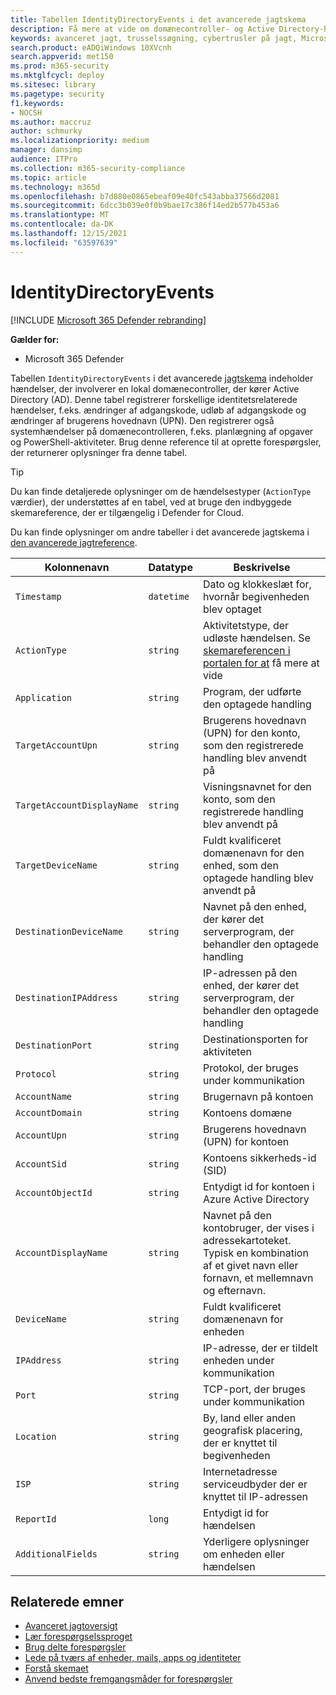 ```yaml
---
title: Tabellen IdentityDirectoryEvents i det avancerede jagtskema
description: Få mere at vide om domænecontroller- og Active Directory-hændelser i tabellen IdentityDirectoryEvents i det avancerede jagtskema
keywords: avanceret jagt, trusselssøgning, cybertrusler på jagt, Microsoft 365 Defender, microsoft 365, m365, søgning, forespørgsel, telemetri, skemareference, kusto, tabel, kolonne, datatype, beskrivelse, IdentityDirectoryEvents, domænecontroller, Active Directory, Microsoft Defender til identitet, identiteter
search.product: eADQiWindows 10XVcnh
search.appverid: met150
ms.prod: m365-security
ms.mktglfcycl: deploy
ms.sitesec: library
ms.pagetype: security
f1.keywords:
- NOCSH
ms.author: maccruz
author: schmurky
ms.localizationpriority: medium
manager: dansimp
audience: ITPro
ms.collection: m365-security-compliance
ms.topic: article
ms.technology: m365d
ms.openlocfilehash: b7d880e0865ebeaf09e40fc543abba37566d2081
ms.sourcegitcommit: 6dcc3b039e0f0b9bae17c386f14ed2b577b453a6
ms.translationtype: MT
ms.contentlocale: da-DK
ms.lasthandoff: 12/15/2021
ms.locfileid: "63597639"
---
```

# <a name="identitydirectoryevents"></a>IdentityDirectoryEvents

[!INCLUDE [Microsoft 365 Defender rebranding](../includes/microsoft-defender.md)]


**Gælder for:**
- Microsoft 365 Defender

Tabellen `IdentityDirectoryEvents` i det avancerede [jagtskema](advanced-hunting-overview.md) indeholder hændelser, der involverer en lokal domænecontroller, der kører Active Directory (AD). Denne tabel registrerer forskellige identitetsrelaterede hændelser, f.eks. ændringer af adgangskode, udløb af adgangskode og ændringer af brugerens hovednavn (UPN). Den registrerer også systemhændelser på domænecontrolleren, f.eks. planlægning af opgaver og PowerShell-aktiviteter. Brug denne reference til at oprette forespørgsler, der returnerer oplysninger fra denne tabel.

>[!TIP]
> Du kan finde detaljerede oplysninger om de hændelsestyper (`ActionType` værdier), der understøttes af en tabel, ved at bruge den indbyggede skemareference, der er tilgængelig i Defender for Cloud.

Du kan finde oplysninger om andre tabeller i det avancerede jagtskema i [den avancerede jagtreference](advanced-hunting-schema-tables.md).

| Kolonnenavn | Datatype | Beskrivelse |
|-------------|-----------|-------------|
| `Timestamp` | `datetime` | Dato og klokkeslæt for, hvornår begivenheden blev optaget |
| `ActionType` | `string` | Aktivitetstype, der udløste hændelsen. Se [skemareferencen i portalen for at](advanced-hunting-schema-tables.md?#get-schema-information-in-the-security-center) få mere at vide |
| `Application` | `string` | Program, der udførte den optagede handling |
| `TargetAccountUpn` | `string` | Brugerens hovednavn (UPN) for den konto, som den registrerede handling blev anvendt på |
| `TargetAccountDisplayName` | `string` | Visningsnavnet for den konto, som den registrerede handling blev anvendt på |
| `TargetDeviceName` | `string` | Fuldt kvalificeret domænenavn for den enhed, som den optagede handling blev anvendt på |
| `DestinationDeviceName` | `string` | Navnet på den enhed, der kører det serverprogram, der behandler den optagede handling |
| `DestinationIPAddress` | `string` | IP-adressen på den enhed, der kører det serverprogram, der behandler den optagede handling |
| `DestinationPort` | `string` | Destinationsporten for aktiviteten |
| `Protocol` | `string` | Protokol, der bruges under kommunikation |
| `AccountName` | `string` | Brugernavn på kontoen |
| `AccountDomain` | `string` | Kontoens domæne |
| `AccountUpn` | `string` | Brugerens hovednavn (UPN) for kontoen |
| `AccountSid` | `string` | Kontoens sikkerheds-id (SID) |
| `AccountObjectId` | `string` | Entydigt id for kontoen i Azure Active Directory |
| `AccountDisplayName` | `string` | Navnet på den kontobruger, der vises i adressekartoteket. Typisk en kombination af et givet navn eller fornavn, et mellemnavn og efternavn. |
| `DeviceName` | `string` | Fuldt kvalificeret domænenavn for enheden |
| `IPAddress` | `string` | IP-adresse, der er tildelt enheden under kommunikation |
| `Port` | `string` | TCP-port, der bruges under kommunikation |
| `Location` | `string` | By, land eller anden geografisk placering, der er knyttet til begivenheden |
| `ISP` | `string` | Internetadresse serviceudbyder der er knyttet til IP-adressen |
| `ReportId` | `long` | Entydigt id for hændelsen |
| `AdditionalFields` | `string` | Yderligere oplysninger om enheden eller hændelsen |

## <a name="related-topics"></a>Relaterede emner
- [Avanceret jagtoversigt](advanced-hunting-overview.md)
- [Lær forespørgselssproget](advanced-hunting-query-language.md)
- [Brug delte forespørgsler](advanced-hunting-shared-queries.md)
- [Lede på tværs af enheder, mails, apps og identiteter](advanced-hunting-query-emails-devices.md)
- [Forstå skemaet](advanced-hunting-schema-tables.md)
- [Anvend bedste fremgangsmåder for forespørgsler](advanced-hunting-best-practices.md)
